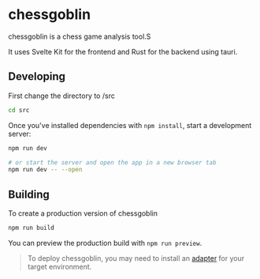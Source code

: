 # chessgoblin
chessgoblin is a chess game analysis tool.S

It uses Svelte Kit for the frontend and Rust for the backend using tauri.

## Developing
First change the directory to /src

```bash
cd src
```

Once you've installed dependencies with `npm install`, start a development server:

```bash
npm run dev

# or start the server and open the app in a new browser tab
npm run dev -- --open
```

## Building

To create a production version of chessgoblin

```bash
npm run build
```

You can preview the production build with `npm run preview`.

> To deploy chessgoblin, you may need to install an [adapter](https://kit.svelte.dev/docs/adapters) for your target environment.